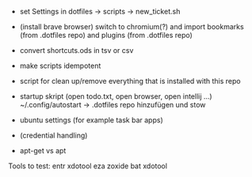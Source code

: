 - set Settings in dotfiles -> scripts -> new_ticket.sh

- (install brave browser) switch to chromium(?) and import bookmarks (from .dotfiles repo) and plugins (from .dotfiles repo)

- convert shortcuts.ods in tsv or csv

- make scripts idempotent

- script for clean up/remove everything that is installed with this repo

- startup skript (open todo.txt, open browser, open intellij ...)
    ~/.config/autostart -> .dotfiles repo hinzufügen und stow

- ubuntu settings (for example task bar apps)

- (credential handling)

- apt-get vs apt

Tools to test:
entr xdotool eza zoxide bat xdotool
